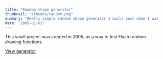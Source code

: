 ```yaml
---
title: "Random shape generator"
thumbnail: "/thumbs/random.png"
summary: "Really simple random shape generator I built back when I was using Flash."
date: "2005-01-01"
---
```


This small project was created in 2005, as a way to test Flash random drawing functions.

[View generator](/downloads/random.swf)